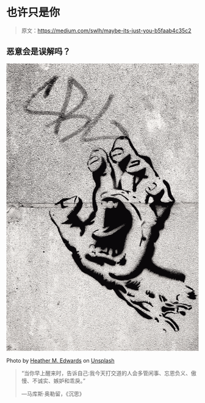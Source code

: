 # 也许只是你

> 原文：<https://medium.com/swlh/maybe-its-just-you-b5faab4c35c2>

## 恶意会是误解吗？

![](img/b23ffb00cd67dc8917e574fb1992f033.png)

Photo by [Heather M. Edwards](https://unsplash.com/@heathermedwards?utm_source=medium&utm_medium=referral) on [Unsplash](https://unsplash.com?utm_source=medium&utm_medium=referral)

> “当你早上醒来时，告诉自己:我今天打交道的人会多管闲事、忘恩负义、傲慢、不诚实、嫉妒和乖戾。”
> 
> —马库斯·奥勒留，《沉思》
